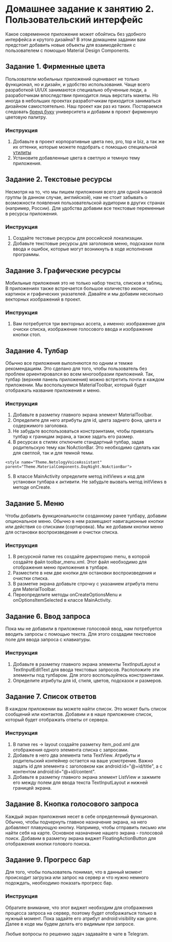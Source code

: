 # Домашнее задание к занятию 2. Пользовательский интерфейс 
Какое современное приложение может обойтись без удобного интерфейса и крутого дизайна? В этом домашнем задании вам предстоит добавить новые объекты для взаимодействия с пользователем с помощью Material Design Components. 


## Задание 1. Фирменные цвета
Пользователи мобильных приложений оценивают не только функционал, но и дизайн, и удобство использования. Чаще всего разработкой UI/UX занимаются специально обученные люди, а разработчикам впоследствии приходится лишь верстать макеты. Но иногда в небольших проектах разработчикам приходится заниматься дизайном самостоятельно. Наш проект как раз из таких. Постараемся следовать [бренд буку](https://netology.ru/netology-branding)  университета и добавим в проект фирменную цветовую палитру.

### Инструкция
1. Добавьте в проект корпоративные цвета neo, pro, top и biz, а так же их оттенки, которые можете подобрать с помощью специальной [утилиты](https://material.io/resources/color/#!/?view.left=0&view.right=1)
2. Установите добавленные цвета в светлую и темную тему приложения.


## Задание 2. Текстовые ресурсы
Несмотря на то, что мы пишем приложения всего для одной языковой группы (в данном случае, английской), нам не стоит забывать о возможности появления пользовательской аудитории в других странах (например, России). Для удобства добавим все текстовые переменные в ресурсы приложения.

### Инструкция
1. Создайте тестовые ресурсы для российской локализации.
2. Добавьте текстовые ресурсы для заголовков меню, подсказки поля ввода и ошибок, которые могут возникнуть в ходе исполнения программы.


## Задание 3. Графические ресурсы
Мобильные приложения это не только набор текста, списков и таблиц. В приложениях также встречается большое количество иконок, картинок и графических указателей. Давайте и мы добавим несколько векторных изображений в проект. 

### Инструкция
1. Вам потребуется три векторных ассета, а именно: изображение для очиски списка, изображение голосового ввода и изображение кнопки стоп.


## Задание 4. Тулбар
Обычно все приложения выполняются по одним и темже рекомендациям. Это сделано для того, чтобы пользователь без проблем ориентировался во всем многообразии приложений. Так, тулбар (верхняя панель приложения) можно встретить почти в каждом приложении. Мы воспользуемся MaterialToolbar, который будет отображать название приложения и меню.

### Инструкция
1. Добавьте в разметку главного экрана элемент MaterialToolbar.
2. Определите для него атрибуты для id, цвета заднего фона, цвета и содержимого заголовка. 
3. Не забудьте воспользоваться констрэинтами, чтобы привязать тулбар к границам экрана, а также задать его размер. 
4. В ресурсах в стилях отключите стандартный тулбар, задав родительскую тему как NoActionBar. Это необходимо сделать как для светлой, так и для темной темы.
```
<style name="Theme.NetologyVoiceAssistant" parent="Theme.MaterialComponents.DayNight.NoActionBar">
```
5. В классе MainActivity определите метод initViews и код для установки тулбара к активити. Не забудьте вызвать метод initViews в методе onCreate.


## Задание 5. Меню
Чтобы добавить функциональности созданному ранее тулбару, добавим опциональное меню. Обычно в нем размещают навигационные кнопки или действия со списками (сортировка). Мы же добавим кнопки меню для остановки воспроизведения и очистки списка. 

### Инструкция
1. В ресурсной папке res создайте директорию menu, в которой создайте файл toolbar_menu.xml. Этот файл необходимо для отображения меню приложения в тулбаре. 
2. Разместите в нем две кнопки для остановки воспроизведения и очистки списка. 
3. В разметке экрана добавьте строчку с указанием атрибута menu для MaterialToolbar.
4. Переопределите методы onCreateOptionsMenu и onOptionsItemSelected в классе MainActivity.


## Задание 6. Ввод запроса
Пока мы не добавили в приложение голосовой ввод, нам потребуется вводить запросы с помощью текста. Для этого создадим текстовое поле для ввода запроса с клавиатуры.

### Инструкция
1. Добавьте в разметку главного экрана элементы TextInputLayout и TextInputEditText для ввода текстовых запросов. Расположите эти элементы под тулбаром. Для этого воспользуйтесь констрэинтами.
2. Определите атрибуты для id, стиля, цветов, подсказок и размеров.


## Задание 7. Список ответов
В каждом приложении вы можете найти список. Это может быть список сообщений или контактов. Добавим и в наше приложение список, который будет отображать ответы от сервера.

### Инструкция
1. В папке res -> layout создайте разметку item_pod.xml для отображения одного элемента списка с запросами. 
2. Добавьте в него два элемента типа TextView. Атрибуты и родительский контейнер остается на ваше усмотрение. Важно задать id для элемента с заголовком как android:id="@+id/title", а с контентом android:id="@+id/content". 
3. Добавьте в разметку главного экрана элемент ListView и зажмите его между полем для ввода текста TextInputLayout и нижней границей экрана.

## Задание 8. Кнопка голосового запроса
Каждый экран приложения несет в себе определенный функционал. Обычно, чтобы подчернуть главное назначение экрана, на него добавляют плавующую кнопку. Например, чтобы отправить письмо или найти себя на карте. Основное назначение нашего экрана - голосовой поиск. Добавим в разметку экрана виджет FloatingActionButton для отображения кнопки голового поиска. 

## Задание 9. Прогресс бар
Для того, чтобы пользователь понимал, что в данный момент происходит загрузка или запрос на сервер и что нужно немного подождать, необходимо показать прогресс бар.

### Инструкция
Обратите внимание, что этот виджет необходим для отображения процесса запроса на сервер, поэтому будет отображаться только в нужный момент. Пока задайте его атрибут android:visibility как gone. Далее в коде мы будем делать его видимым при запросе.

Любые вопросы по решению задач задавайте в чате в Telegram.